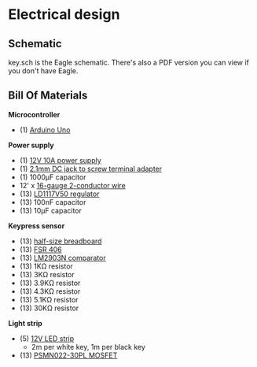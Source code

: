 # Electrical design

## Schematic

key.sch is the Eagle schematic.
There's also a PDF version you can view if you don't have Eagle.

## Bill Of Materials

**Microcontroller**
* (1) [Arduino Uno](https://www.adafruit.com/product/50)

**Power supply**
* (1) [12V 10A power supply](https://www.amazon.com/SUPERNIGHT-100-240V-5-5x2-1mm-Converter-Flexible/dp/B00LWQ2GS0)
* (1) [2.1mm DC jack to screw terminal adapter](https://www.adafruit.com/products/368)
* (1) 1000µF capacitor
* 12' x [16-gauge 2-conductor wire](http://www.homedepot.com/p/Southwire-By-the-Foot-16-2-Black-Stranded-Landscape-Lighting-Wire-55213199/204725046)
* (13) [LD1117V50 regulator](http://www.digikey.com/short/395tz2)
* (13) 100nF capacitor
* (13) 10µF capacitor

**Keypress sensor**
* (13) [half-size breadboard](https://www.adafruit.com/products/64)
* (13) [FSR 406](https://www.adafruit.com/products/1075)
* (13) [LM2903N comparator](http://www.digikey.com/short/3bc118)
* (13) 1KΩ resistor
* (13) 3KΩ resistor
* (13) 3.9KΩ resistor
* (13) 4.3KΩ resistor
* (13) 5.1KΩ resistor
* (13) 30KΩ resistor

**Light strip**
* (5) [12V LED strip](http://www.lightingever.com/12v-led-strip-light-3528-4100057-dw.html)
    - 2m per white key, 1m per black key
* (13) [PSMN022-30PL MOSFET](http://www.digikey.com/short/391mv8)
